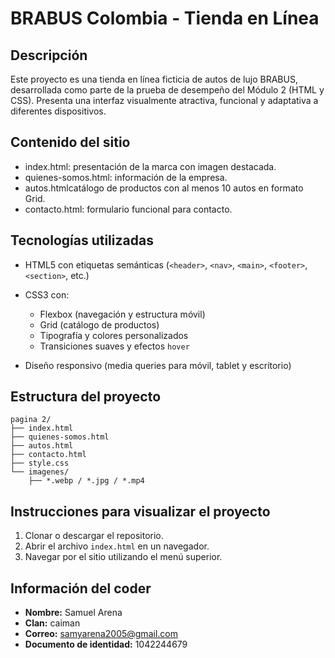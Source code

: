 # BRABUS Colombia - Tienda en Línea

## Descripción

Este proyecto es una tienda en línea ficticia de autos de lujo BRABUS, desarrollada como parte de la prueba de desempeño del Módulo 2 (HTML y CSS). Presenta una interfaz visualmente atractiva, funcional y adaptativa a diferentes dispositivos.

## Contenido del sitio

* index.html: presentación de la marca con imagen destacada.
* quienes-somos.html: información de la empresa.
* autos.htmlcatálogo de productos con al menos 10 autos en formato Grid.
* contacto.html: formulario funcional para contacto.

## Tecnologías utilizadas

* HTML5 con etiquetas semánticas (`<header>`, `<nav>`, `<main>`, `<footer>`, `<section>`, etc.)
* CSS3 con:

  * Flexbox (navegación y estructura móvil)
  * Grid (catálogo de productos)
  * Tipografía y colores personalizados
  * Transiciones suaves y efectos `hover`
* Diseño responsivo (media queries para móvil, tablet y escritorio)

## Estructura del proyecto

```
pagina 2/
├── index.html
├── quienes-somos.html
├── autos.html
├── contacto.html
├── style.css
└── imagenes/
    ├── *.webp / *.jpg / *.mp4
```

## Instrucciones para visualizar el proyecto

1. Clonar o descargar el repositorio.
2. Abrir el archivo `index.html` en un navegador.
3. Navegar por el sitio utilizando el menú superior.

## Información del coder

* **Nombre:** Samuel Arena
* **Clan:** caiman
* **Correo:** samyarena2005@gmail.com
* **Documento de identidad:** 1042244679
